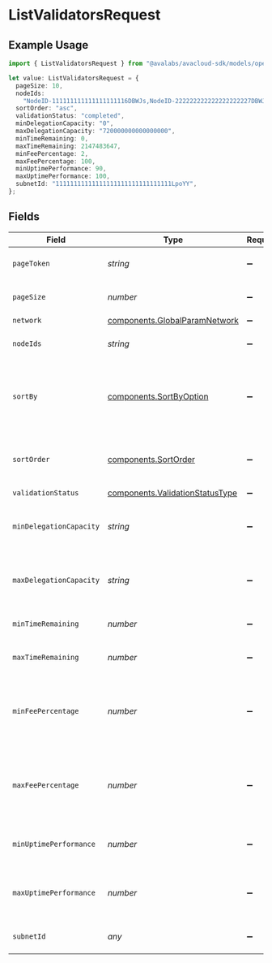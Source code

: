 # ListValidatorsRequest

## Example Usage

```typescript
import { ListValidatorsRequest } from "@avalabs/avacloud-sdk/models/operations";

let value: ListValidatorsRequest = {
  pageSize: 10,
  nodeIds:
    "NodeID-111111111111111111116DBWJs,NodeID-222222222222222222227DBWJs",
  sortOrder: "asc",
  validationStatus: "completed",
  minDelegationCapacity: "0",
  maxDelegationCapacity: "720000000000000000",
  minTimeRemaining: 0,
  maxTimeRemaining: 2147483647,
  minFeePercentage: 2,
  maxFeePercentage: 100,
  minUptimePerformance: 90,
  maxUptimePerformance: 100,
  subnetId: "11111111111111111111111111111111LpoYY",
};
```

## Fields

| Field                                                                                                                                                                                                                                                                  | Type                                                                                                                                                                                                                                                                   | Required                                                                                                                                                                                                                                                               | Description                                                                                                                                                                                                                                                            | Example                                                                                                                                                                                                                                                                |
| ---------------------------------------------------------------------------------------------------------------------------------------------------------------------------------------------------------------------------------------------------------------------- | ---------------------------------------------------------------------------------------------------------------------------------------------------------------------------------------------------------------------------------------------------------------------- | ---------------------------------------------------------------------------------------------------------------------------------------------------------------------------------------------------------------------------------------------------------------------- | ---------------------------------------------------------------------------------------------------------------------------------------------------------------------------------------------------------------------------------------------------------------------- | ---------------------------------------------------------------------------------------------------------------------------------------------------------------------------------------------------------------------------------------------------------------------- |
| `pageToken`                                                                                                                                                                                                                                                            | *string*                                                                                                                                                                                                                                                               | :heavy_minus_sign:                                                                                                                                                                                                                                                     | A page token, received from a previous list call. Provide this to retrieve the subsequent page.                                                                                                                                                                        |                                                                                                                                                                                                                                                                        |
| `pageSize`                                                                                                                                                                                                                                                             | *number*                                                                                                                                                                                                                                                               | :heavy_minus_sign:                                                                                                                                                                                                                                                     | The maximum number of items to return. The minimum page size is 1. The maximum pageSize is 100.                                                                                                                                                                        | 10                                                                                                                                                                                                                                                                     |
| `network`                                                                                                                                                                                                                                                              | [components.GlobalParamNetwork](../../models/components/globalparamnetwork.md)                                                                                                                                                                                         | :heavy_minus_sign:                                                                                                                                                                                                                                                     | Either mainnet or testnet/fuji.                                                                                                                                                                                                                                        | mainnet                                                                                                                                                                                                                                                                |
| `nodeIds`                                                                                                                                                                                                                                                              | *string*                                                                                                                                                                                                                                                               | :heavy_minus_sign:                                                                                                                                                                                                                                                     | A comma separated list of node ids to filter by.                                                                                                                                                                                                                       | NodeID-111111111111111111116DBWJs,NodeID-222222222222222222227DBWJs                                                                                                                                                                                                    |
| `sortBy`                                                                                                                                                                                                                                                               | [components.SortByOption](../../models/components/sortbyoption.md)                                                                                                                                                                                                     | :heavy_minus_sign:                                                                                                                                                                                                                                                     | Which property to sort by, in conjunction with sortOrder.<br/><br/>Note: Delegation fee is only available for mainnet validators. Set `subnetId` to `11111111111111111111111111111111LpoYY`  to use this option.                                                       |                                                                                                                                                                                                                                                                        |
| `sortOrder`                                                                                                                                                                                                                                                            | [components.SortOrder](../../models/components/sortorder.md)                                                                                                                                                                                                           | :heavy_minus_sign:                                                                                                                                                                                                                                                     | The order by which to sort results. Use "asc" for ascending order, "desc" for descending order. Sorted by timestamp or the `sortBy` query parameter, if provided.                                                                                                      | asc                                                                                                                                                                                                                                                                    |
| `validationStatus`                                                                                                                                                                                                                                                     | [components.ValidationStatusType](../../models/components/validationstatustype.md)                                                                                                                                                                                     | :heavy_minus_sign:                                                                                                                                                                                                                                                     | Validation status of the node.                                                                                                                                                                                                                                         | completed                                                                                                                                                                                                                                                              |
| `minDelegationCapacity`                                                                                                                                                                                                                                                | *string*                                                                                                                                                                                                                                                               | :heavy_minus_sign:                                                                                                                                                                                                                                                     | The minimum delegation capacity, in nAVAX, used to filter the set of nodes being returned. Accepts values between 0 and 720,000,000,000,000,000                                                                                                                        | 0                                                                                                                                                                                                                                                                      |
| `maxDelegationCapacity`                                                                                                                                                                                                                                                | *string*                                                                                                                                                                                                                                                               | :heavy_minus_sign:                                                                                                                                                                                                                                                     | The maximum delegation capacity, in nAVAX, used to filter the set of nodes being returned. Accepts values between 0 and 720,000,000,000,000,000.                                                                                                                       | 720000000000000000                                                                                                                                                                                                                                                     |
| `minTimeRemaining`                                                                                                                                                                                                                                                     | *number*                                                                                                                                                                                                                                                               | :heavy_minus_sign:                                                                                                                                                                                                                                                     | The minimum validation time remaining, in seconds, used to filter the set of nodes being returned.                                                                                                                                                                     | 0                                                                                                                                                                                                                                                                      |
| `maxTimeRemaining`                                                                                                                                                                                                                                                     | *number*                                                                                                                                                                                                                                                               | :heavy_minus_sign:                                                                                                                                                                                                                                                     | The maximum validation time remaining, in seconds, used to filter the set of nodes being returned.                                                                                                                                                                     | 2147483647                                                                                                                                                                                                                                                             |
| `minFeePercentage`                                                                                                                                                                                                                                                     | *number*                                                                                                                                                                                                                                                               | :heavy_minus_sign:                                                                                                                                                                                                                                                     | The minimum fee percentage, used to filter the set of nodes being returned. If this field is populated no subnet validations will be returned, as their fee percentage is null, since subnet delegations are not supported. Default is 2.0, as per the Avalanche spec. | 2                                                                                                                                                                                                                                                                      |
| `maxFeePercentage`                                                                                                                                                                                                                                                     | *number*                                                                                                                                                                                                                                                               | :heavy_minus_sign:                                                                                                                                                                                                                                                     | The maximum fee percentage, used to filter the set of nodes being returned. If this field is populated no subnet validations will be returned, as their fee percentage is null, since subnet delegations are not supported. Default is 100.0.                          | 100                                                                                                                                                                                                                                                                    |
| `minUptimePerformance`                                                                                                                                                                                                                                                 | *number*                                                                                                                                                                                                                                                               | :heavy_minus_sign:                                                                                                                                                                                                                                                     | The minimum node uptime performance percentage, which represents node health, used to filter the set of nodes being returned Default is 90.                                                                                                                            | 90                                                                                                                                                                                                                                                                     |
| `maxUptimePerformance`                                                                                                                                                                                                                                                 | *number*                                                                                                                                                                                                                                                               | :heavy_minus_sign:                                                                                                                                                                                                                                                     | The maximum node uptime performance percentage, which represents node health, used to filter the set of nodes being returned. Default is 100.                                                                                                                          | 100                                                                                                                                                                                                                                                                    |
| `subnetId`                                                                                                                                                                                                                                                             | *any*                                                                                                                                                                                                                                                                  | :heavy_minus_sign:                                                                                                                                                                                                                                                     | The subnet ID to filter by. If not provided, then all subnets will be returned.                                                                                                                                                                                        | 11111111111111111111111111111111LpoYY                                                                                                                                                                                                                                  |